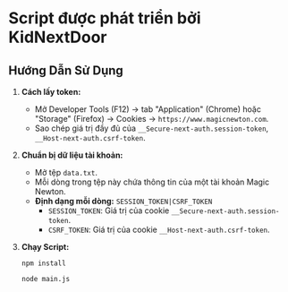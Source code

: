 

# Script được phát triển bởi KidNextDoor

## Hướng Dẫn Sử Dụng


1. **Cách lấy token:**
     * Mở Developer Tools (F12) -> tab "Application" (Chrome) hoặc "Storage" (Firefox) -> Cookies -> `https://www.magicnewton.com`.
     * Sao chép giá trị đầy đủ của `__Secure-next-auth.session-token`,   `__Host-next-auth.csrf-token`.
2.  **Chuẩn bị dữ liệu tài khoản:**
    * Mở tệp `data.txt`.
    * Mỗi dòng trong tệp này chứa thông tin của một tài khoản Magic Newton.
    * **Định dạng mỗi dòng:** `SESSION_TOKEN|CSRF_TOKEN`
        * `SESSION_TOKEN`: Giá trị của cookie `__Secure-next-auth.session-token`.
        * `CSRF_TOKEN`: Giá trị của cookie `__Host-next-auth.csrf-token`.
3.  **Chạy Script:**

        npm install
    
        node main.js
